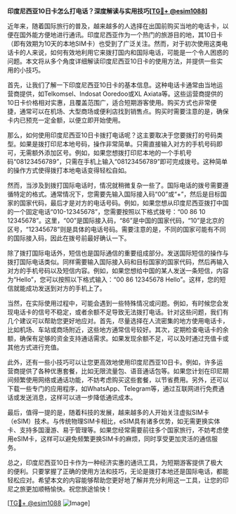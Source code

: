 **印度尼西亚10日卡怎么打电话？深度解读与实用技巧[[TG💪+ @esim1088](https://t.me/s/esim1088)]**

近年来，随着国际旅行的普及，越来越多的人选择在出国前购买当地的电话卡，以便在国外能方便地进行通讯。印度尼西亚作为一个热门的旅游目的地，其10日卡（即有效期为10天的本地SIM卡）也受到了广泛关注。然而，对于初次使用这类电话卡的人来说，如何有效地利用它来拨打国内和国际电话，可能是一个令人困惑的问题。本文将从多个角度详细解读印度尼西亚10日卡的使用方法，并提供一些实用的小技巧。

首先，让我们了解一下印度尼西亚10日卡的基本信息。这种电话卡通常由当地运营商提供，如Telkomsel、Indosat Ooredoo或XL Axiata等。这些运营商提供的10日卡价格相对实惠，且覆盖范围广，适合短期游客使用。购买方式也非常便捷，通常可以在机场、大型商场或便利店找到销售点。购买时需要注意的是，确保卡内已预充一定金额，以便立即开始使用。

那么，如何使用印度尼西亚10日卡拨打电话呢？这主要取决于您要拨打的号码类型。如果是拨打印尼本地号码，操作非常简单。只需直接输入对方的手机号码即可，无需额外添加区号。例如，如果您想拨打印尼本地的一个手机号码“08123456789”，只需在手机上输入“08123456789”即可完成拨号。这种简单的操作方式使得拨打本地电话变得轻松自如。

然而，当涉及到拨打国际电话时，情况就稍微复杂一些了。国际电话的拨号需要遵循特定的格式。通常情况下，您需要先输入国际接入码“00”或“+”，然后是目标国家的国家代码，最后才是对方的电话号码。例如，如果您想从印度尼西亚拨打中国的一个固定电话“010-12345678”，您需要按照以下格式拨号：“00 86 10 12345678”。这里，“00”是国际接入码，“86”是中国的国家代码，“10”是北京的区号，“12345678”则是具体的电话号码。需要注意的是，不同的国家可能有不同的国际接入码，因此在拨号前最好确认一下。

除了拨打国际电话外，短信也是国际通信的重要组成部分。发送国际短信的操作与拨打国际电话类似。同样需要输入国际接入码和目标国家的国家代码，然后再输入对方的手机号码以及短信内容。例如，如果您想给中国的某人发送一条短信，内容为“Hello”，您可以按照以下格式输入：“00 86 12345678 Hello”。这样，您的短信就能成功发送到对方的手机上了。

当然，在实际使用过程中，可能会遇到一些特殊情况或问题。例如，有时候您会发现电话卡的信号不稳定，或者余额不足导致无法拨打电话。针对这些问题，我们有几个建议可以帮助您更好地应对。首先，尽量选择在人流密集的地方使用电话卡，比如机场、车站或商场附近，这些地方通常信号较好。其次，定期检查电话卡的余额，确保有足够的资金支持通话需求。如果发现余额不足，可以及时通过充值卡或其他方式进行充值。

此外，还有一些小技巧可以让您更高效地使用印度尼西亚10日卡。例如，许多运营商提供了各种优惠套餐，比如无限流量包、语音通话包等。如果您计划在印尼期间频繁使用网络或通话功能，不妨考虑购买这些套餐，以节省费用。另外，还可以下载一些专门的应用程序，如WhatsApp、Telegram等，通过互联网进行免费通话或发送消息，这样可以进一步降低通讯成本。

最后，值得一提的是，随着科技的发展，越来越多的人开始关注虚拟SIM卡（eSIM）技术。与传统物理SIM卡相比，eSIM具有诸多优势，如无需更换实体卡、支持多国漫游、易于管理等。如果您经常需要前往多个国家旅行，不妨考虑使用eSIM卡，这样可以避免频繁更换SIM卡的麻烦，同时享受更加灵活的通信服务。

总之，印度尼西亚10日卡作为一种经济实惠的通讯工具，为短期游客提供了极大的便利。只要掌握了正确的使用方法和技巧，无论是拨打本地还是国际电话，都能轻松应对。希望本文的内容能够帮助您更好地了解并充分利用这一工具，让您的印尼之旅更加顺畅愉快。祝您旅途愉快！

[[TG💪+ @esim1088](https://t.me/s/esim1088) ![Image](https://i.postimg.cc/4NQfJmqS/Snipaste-2025-05-13-00-14-12.png)]